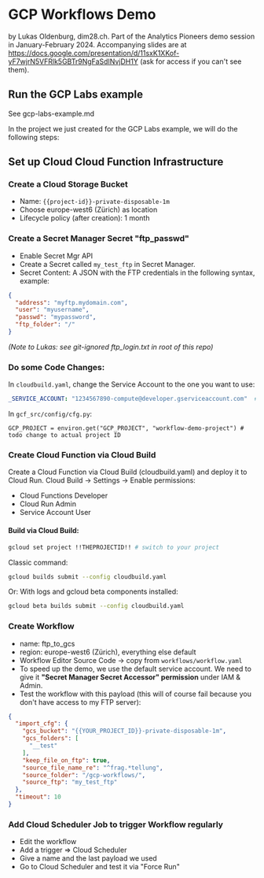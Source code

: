 # GCP Workflows Demo

by Lukas Oldenburg, dim28.ch. Part of the Analytics Pioneers demo session in January-February 2024.
Accompanying slides are at https://docs.google.com/presentation/d/11sxK1XKof-yF7wjrN5VFRlk5GBTr9NgFaSdINvjDH1Y (ask for
access if you can't see them).

## Run the GCP Labs example

See gcp-labs-example.md

In the project we just created for the GCP Labs example, we will do the following steps:

## Set up Cloud Cloud Function Infrastructure

### Create a Cloud Storage Bucket

- Name: `{{project-id}}-private-disposable-1m`
- Choose europe-west6 (Zürich) as location
- Lifecycle policy (after creation): 1 month

### Create a Secret Manager Secret "ftp_passwd"

- Enable Secret Mgr API
- Create a Secret called `my_test_ftp` in Secret Manager.
- Secret Content: A JSON with the FTP credentials in the following syntax, example:

```json
{
  "address": "myftp.mydomain.com",
  "user": "myusername",
  "passwd": "mypassword",
  "ftp_folder": "/"
}
```

_(Note to Lukas: see git-ignored ftp_login.txt in root of this repo)_

### Do some Code Changes:

In `cloudbuild.yaml`, change the Service Account to the one you want to use:

```yaml
_SERVICE_ACCOUNT: "1234567890-compute@developer.gserviceaccount.com"  # todo change to the actually intended account
```

In `gcf_src/config/cfg.py`:
```
GCP_PROJECT = environ.get("GCP_PROJECT", "workflow-demo-project") # todo change to actual project ID
```

### Create Cloud Function via Cloud Build

Create a Cloud Function via Cloud Build (cloudbuild.yaml) and deploy it to Cloud Run.
Cloud Build -> Settings -> Enable permissions:

- Cloud Functions Developer
- Cloud Run Admin
- Service Account User

#### Build via Cloud Build:

```bash
gcloud set project !!THEPROJECTID!! # switch to your project
```

Classic command:

```bash
gcloud builds submit --config cloudbuild.yaml
```

Or: With logs and gcloud beta components installed:

```bash
gcloud beta builds submit --config cloudbuild.yaml
```

### Create Workflow

- name: ftp_to_gcs
- region: europe-west6 (Zürich), everything else default
- Workflow Editor Source Code -> copy from `workflows/workflow.yaml`
- To speed up the demo, we use the default service account. We need to give it **"Secret Manager Secret Accessor"
  permission** under IAM & Admin.
- Test the workflow with this payload (this will of course fail because you don't have access to my FTP server):

```json
{
  "import_cfg": {
    "gcs_bucket": "{{YOUR_PROJECT_ID}}-private-disposable-1m",
    "gcs_folders": [
      "__test"
    ],
    "keep_file_on_ftp": true,
    "source_file_name_re": "^frag.*tellung",
    "source_folder": "/gcp-workflows/",
    "source_ftp": "my_test_ftp"
  },
  "timeout": 10
}
```

### Add Cloud Scheduler Job to trigger Workflow regularly

- Edit the workflow
- Add a trigger => Cloud Scheduler
- Give a name and the last payload we used
- Go to Cloud Scheduler and test it via "Force Run"
